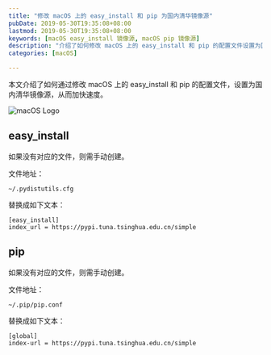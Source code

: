 ```yaml
---
title: "修改 macOS 上的 easy_install 和 pip 为国内清华镜像源"
pubDate: 2019-05-30T19:35:08+08:00
lastmod: 2019-05-30T19:35:08+08:00
keywords: [macOS easy_install 镜像源, macOS pip 镜像源]
description: "介绍了如何修改 macOS 上的 easy_install 和 pip 的配置文件设置为国内清华镜像源。"
categories: [macOS]

---
```


本文介绍了如何通过修改 macOS 上的 easy_install 和 pip 的配置文件，设置为国内清华镜像源，从而加快速度。

![macOS Logo](/images/modify-easy_install-and-pip-for-china-tsinghua-mirror-on-macos/macos-logo.webp "macOS Logo")

## easy_install

如果没有对应的文件，则需手动创建。

文件地址：

```
~/.pydistutils.cfg
```

替换成如下文本：

```plaintext
[easy_install]
index_url = https://pypi.tuna.tsinghua.edu.cn/simple
```

## pip

如果没有对应的文件，则需手动创建。

文件地址：
 
```
~/.pip/pip.conf
```

替换成如下文本：

```plaintext
[global]
index-url = https://pypi.tuna.tsinghua.edu.cn/simple
```